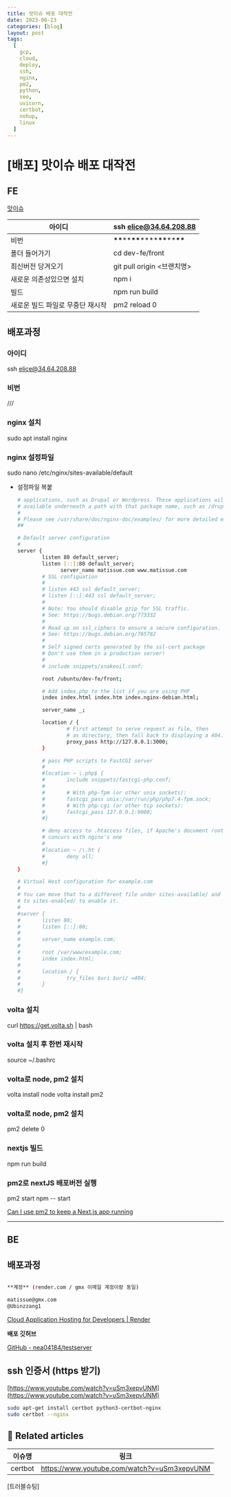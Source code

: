 ```yaml
---
title: 맛이슈 배포 대작전
date: 2023-06-23
categories: [blog]
layout: post
tags:
  [
    gcp,
    cloud,
    deploy,
    ssh,
    nginx,
    pm2,
    python,
    seo,
    uvicorn,
    certbot,
    nohup,
    linux
  ]
---
```


# [배포] 맛이슈 배포 대작전

## FE

[맛이슈](https://www.matissue.com/)

| 아이디                           | ssh elice@34.64.208.88                           |
| -------------------------------- | ------------------------------------------------ |
| 비번                             | **\*\***\*\***\*\***\*\*\*\***\*\***\*\***\*\*** |
| 폴더 들어가기                    | cd dev-fe/front                                  |
| 최신버전 당겨오기                | git pull origin <브랜치명>                       |
| 새로운 의존성있으면 설치         | npm i                                            |
| 빌드                             | npm run build                                    |
| 새로운 빌드 파일로 무중단 재시작 | pm2 reload 0                                     |

## 배포과정

### 아이디

ssh elice@34.64.208.88

### 비번

///

### nginx 설치

sudo apt install nginx

### nginx 설정파일

sudo nano /etc/nginx/sites-available/default

- 설정파일 복붙

  ```bash
  # applications, such as Drupal or Wordpress. These applications will be made
  # available underneath a path with that package name, such as /drupal8.
  #
  # Please see /usr/share/doc/nginx-doc/examples/ for more detailed examples.
  ##

  # Default server configuration
  #
  server {
          listen 80 default_server;
          listen [::]:80 default_server;
  				server_name matissue.com www.matissue.com
          # SSL configuation
          #
          # listen 443 ssl default_server;
          # listen [::]:443 ssl default_server;
          #
          # Note: You should disable gzip for SSL traffic.
          # See: https://bugs.debian.org/773332
          #
          # Read up on ssl_ciphers to ensure a secure configuration.
          # See: https://bugs.debian.org/765782
          #
          # Self signed certs generated by the ssl-cert package
          # Don't use them in a production server!
          #
          # include snippets/snakeoil.conf;

          root /ubuntu/dev-fe/front;

          # Add index.php to the list if you are using PHP
          index index.html index.htm index.nginx-debian.html;

          server_name _;

          location / {
                  # First attempt to serve request as file, then
                  # as directory, then fall back to displaying a 404.
                  proxy_pass http://127.0.0.1:3000;
          }

          # pass PHP scripts to FastCGI server
          #
          #location ~ \.php$ {
          #       include snippets/fastcgi-php.conf;
          #
          #       # With php-fpm (or other unix sockets):
          #       fastcgi_pass unix:/var/run/php/php7.4-fpm.sock;
          #       # With php-cgi (or other tcp sockets):
          #       fastcgi_pass 127.0.0.1:9000;
          #}

          # deny access to .htaccess files, if Apache's document root
          # concurs with nginx's one
          #
          #location ~ /\.ht {
          #       deny all;
          #}
  }

  # Virtual Host configuration for example.com
  #
  # You can move that to a different file under sites-available/ and symlink that
  # to sites-enabled/ to enable it.
  #
  #server {
  #       listen 80;
  #       listen [::]:80;
  #
  #       server_name example.com;
  #
  #       root /var/www/example.com;
  #       index index.html;
  #
  #       location / {
  #               try_files $uri $uri/ =404;
  #       }
  #}

  ```

### volta 설치

curl https://get.volta.sh | bash

### volta 설치 후 한번 재시작

source ~/.bashrc

### volta로 node, pm2 설치

volta install node
volta install pm2

### volta로 node, pm2 설치

pm2 delete 0

### nextjs 빌드

npm run build

### pm2로 nextJS 배포버전 실행

pm2 start npm -- start

[Can I use pm2 to keep a Next.js app running](https://stackoverflow.com/questions/70352826/can-i-use-pm2-to-keep-a-next-js-app-running/76319287#76319287)

---

## BE

## 배포과정

```bash

**계정** (render.com / gmx 이메일 계정이랑 동일)

matissue@gmx.com
@Ubinzzang1
```

[Cloud Application Hosting for Developers | Render](https://render.com/)

**배포 깃허브**

[GitHub - nea04184/testserver](https://github.com/nea04184/testserver)

## ssh 인증서 (https 받기)

[https://www.youtube.com/watch?v=uSm3xepvUNM](https://www.youtube.com/watch?v=uSm3xepvUNM)

```bash
sudo apt-get install certbot python3-certbot-nginx
sudo certbot --nginx
```

## 📎 Related articles

| 이슈명  | 링크                                        |
| ------- | ------------------------------------------- |
| certbot | https://www.youtube.com/watch?v=uSm3xepvUNM |

[트러블슈팅]
